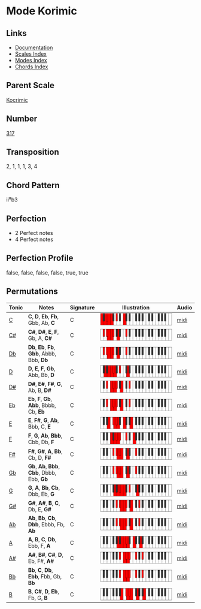 # Mode Korimic

## Links

- [Documentation](README.md)
- [Scales Index](Scales.md)
- [Modes Index](Modes.md)
- [Chords Index](Chords.md)

## Parent Scale

[Kocrimic](ScaleKocrimic.md)

## Number

[317](https://ianring.com/musictheory/scales/317)

## Transposition

2, 1, 1, 1, 3, 4

## Chord Pattern

ii⁰b3

## Perfection

- 2 Perfect notes
- 4 Perfect notes

## Perfection Profile

false, false, false, false, true, true

## Permutations

| Tonic | Notes | Signature | Illustration | Audio |
|-------|-------|-----------|--------------|-------|
| [C](ModeCNaturalKorimic.md) | **C**, **D**, **Eb**, **Fb**, Gbb, Ab, **C** | C | ![CNaturalKorimic](ModeCNaturalKorimic.png) | [midi](https://github.com/edipermadi/music/blob/main/docs/ModeCNaturalKorimic.mid?raw=true) |
| [C#](ModeCSharpKorimic.md) | **C#**, **D#**, **E**, **F**, Gb, A, **C#** | C | ![CSharpKorimic](ModeCSharpKorimic.png) | [midi](https://github.com/edipermadi/music/blob/main/docs/ModeCSharpKorimic.mid?raw=true) |
| [Db](ModeDFlatKorimic.md) | **Db**, **Eb**, **Fb**, **Gbb**, Abbb, Bbb, **Db** | C | ![DFlatKorimic](ModeDFlatKorimic.png) | [midi](https://github.com/edipermadi/music/blob/main/docs/ModeDFlatKorimic.mid?raw=true) |
| [D](ModeDNaturalKorimic.md) | **D**, **E**, **F**, **Gb**, Abb, Bb, **D** | C | ![DNaturalKorimic](ModeDNaturalKorimic.png) | [midi](https://github.com/edipermadi/music/blob/main/docs/ModeDNaturalKorimic.mid?raw=true) |
| [D#](ModeDSharpKorimic.md) | **D#**, **E#**, **F#**, **G**, Ab, B, **D#** | C | ![DSharpKorimic](ModeDSharpKorimic.png) | [midi](https://github.com/edipermadi/music/blob/main/docs/ModeDSharpKorimic.mid?raw=true) |
| [Eb](ModeEFlatKorimic.md) | **Eb**, **F**, **Gb**, **Abb**, Bbbb, Cb, **Eb** | C | ![EFlatKorimic](ModeEFlatKorimic.png) | [midi](https://github.com/edipermadi/music/blob/main/docs/ModeEFlatKorimic.mid?raw=true) |
| [E](ModeENaturalKorimic.md) | **E**, **F#**, **G**, **Ab**, Bbb, C, **E** | C | ![ENaturalKorimic](ModeENaturalKorimic.png) | [midi](https://github.com/edipermadi/music/blob/main/docs/ModeENaturalKorimic.mid?raw=true) |
| [F](ModeFNaturalKorimic.md) | **F**, **G**, **Ab**, **Bbb**, Cbb, Db, **F** | C | ![FNaturalKorimic](ModeFNaturalKorimic.png) | [midi](https://github.com/edipermadi/music/blob/main/docs/ModeFNaturalKorimic.mid?raw=true) |
| [F#](ModeFSharpKorimic.md) | **F#**, **G#**, **A**, **Bb**, Cb, D, **F#** | C | ![FSharpKorimic](ModeFSharpKorimic.png) | [midi](https://github.com/edipermadi/music/blob/main/docs/ModeFSharpKorimic.mid?raw=true) |
| [Gb](ModeGFlatKorimic.md) | **Gb**, **Ab**, **Bbb**, **Cbb**, Dbbb, Ebb, **Gb** | C | ![GFlatKorimic](ModeGFlatKorimic.png) | [midi](https://github.com/edipermadi/music/blob/main/docs/ModeGFlatKorimic.mid?raw=true) |
| [G](ModeGNaturalKorimic.md) | **G**, **A**, **Bb**, **Cb**, Dbb, Eb, **G** | C | ![GNaturalKorimic](ModeGNaturalKorimic.png) | [midi](https://github.com/edipermadi/music/blob/main/docs/ModeGNaturalKorimic.mid?raw=true) |
| [G#](ModeGSharpKorimic.md) | **G#**, **A#**, **B**, **C**, Db, E, **G#** | C | ![GSharpKorimic](ModeGSharpKorimic.png) | [midi](https://github.com/edipermadi/music/blob/main/docs/ModeGSharpKorimic.mid?raw=true) |
| [Ab](ModeAFlatKorimic.md) | **Ab**, **Bb**, **Cb**, **Dbb**, Ebbb, Fb, **Ab** | C | ![AFlatKorimic](ModeAFlatKorimic.png) | [midi](https://github.com/edipermadi/music/blob/main/docs/ModeAFlatKorimic.mid?raw=true) |
| [A](ModeANaturalKorimic.md) | **A**, **B**, **C**, **Db**, Ebb, F, **A** | C | ![ANaturalKorimic](ModeANaturalKorimic.png) | [midi](https://github.com/edipermadi/music/blob/main/docs/ModeANaturalKorimic.mid?raw=true) |
| [A#](ModeASharpKorimic.md) | **A#**, **B#**, **C#**, **D**, Eb, F#, **A#** | C | ![ASharpKorimic](ModeASharpKorimic.png) | [midi](https://github.com/edipermadi/music/blob/main/docs/ModeASharpKorimic.mid?raw=true) |
| [Bb](ModeBFlatKorimic.md) | **Bb**, **C**, **Db**, **Ebb**, Fbb, Gb, **Bb** | C | ![BFlatKorimic](ModeBFlatKorimic.png) | [midi](https://github.com/edipermadi/music/blob/main/docs/ModeBFlatKorimic.mid?raw=true) |
| [B](ModeBNaturalKorimic.md) | **B**, **C#**, **D**, **Eb**, Fb, G, **B** | C | ![BNaturalKorimic](ModeBNaturalKorimic.png) | [midi](https://github.com/edipermadi/music/blob/main/docs/ModeBNaturalKorimic.mid?raw=true) |
